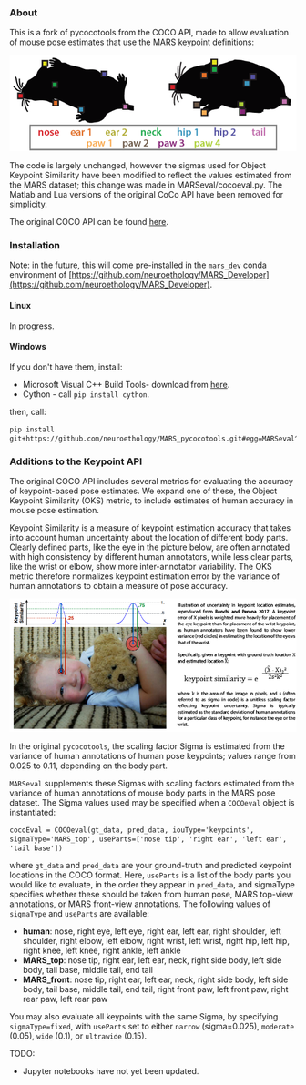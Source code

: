 ### About
This is a fork of pycocotools from the COCO API, made to allow evaluation of mouse pose estimates that use the MARS keypoint definitions:

![](docs/MARS_kpt_reference.png)

The code is largely unchanged, however the sigmas used for Object Keypoint Similarity have been modified to reflect the values estimated from the MARS dataset; this change was made in MARSeval/cocoeval.py. The Matlab and Lua versions of the original CoCo API have been removed for simplicity.

The original COCO API can be found [here](https://github.com/cocodataset/cocoapi).

### Installation
Note: in the future, this will come pre-installed in the `mars_dev` conda environment of [https://github.com/neuroethology/MARS_Developer](https://github.com/neuroethology/MARS_Developer).

#### Linux
In progress.

#### Windows
If you don't have them, install:
* Microsoft Visual C++ Build Tools- download from [here](https://visualstudio.microsoft.com/visual-cpp-build-tools/).
* Cython - call `pip install cython`.

then, call:
```
pip install git+https://github.com/neuroethology/MARS_pycocotools.git#egg=MARSeval^&subdirectory=PythonAPI
```

### Additions to the Keypoint API

The original COCO API includes several metrics for evaluating the accuracy of keypoint-based pose estimates. We expand one of these, the Object Keypoint Similarity (OKS) metric, to include estimates of human accuracy in mouse pose estimation.

Keypoint Similarity is a measure of keypoint estimation accuracy that takes into account human uncertainty about the location of different body parts. Clearly defined parts, like the eye in the picture below, are often annotated with high consistency by different human annotators, while less clear parts, like the wrist or elbow, show more inter-annotator variability. The OKS metric therefore normalizes keypoint estimation error by the variance of human annotations to obtain a measure of pose accuracy.


![](docs/keypoint_similarity.png)

In the original `pycocotools`, the scaling factor Sigma is estimated from the variance of human annotations of human pose keypoints; values range from 0.025 to 0.11, depending on the body part.

`MARSeval` supplements these Sigmas with scaling factors estimated from the variance of human annotations of mouse body parts in the MARS pose dataset. The Sigma values used may be specified when a `COCOeval` object is instantiated:

```
cocoEval = COCOeval(gt_data, pred_data, iouType='keypoints', sigmaType='MARS_top', useParts=['nose tip', 'right ear', 'left ear', 'tail base'])
```
where `gt_data` and `pred_data` are your ground-truth and predicted keypoint locations in the COCO format. Here, `useParts` is a list of the body parts you would like to evaluate, in the order they appear in `pred_data`, and sigmaType specifies whether these should be taken from human pose, MARS top-view annotations, or MARS front-view annotations. The following values of `sigmaType` and `useParts` are available:

* **human**: nose, right eye, left eye, right ear, left ear, right shoulder, left shoulder, right elbow, left elbow, right wrist, left wrist, right hip, left hip, right knee, left knee, right ankle, left ankle
* **MARS_top**: nose tip, right ear, left ear, neck, right side body, left side body, tail base, middle tail, end tail
* **MARS_front**: nose tip, right ear, left ear, neck, right side body, left side body, tail base, middle tail, end tail, right front paw, left front paw, right rear paw, left rear paw

You may also evaluate all keypoints with the same Sigma, by specifying `sigmaType=fixed`, with `useParts` set to either `narrow` (sigma=0.025), `moderate` (0.05), `wide` (0.1), or `ultrawide` (0.15).            

TODO:
* Jupyter notebooks have not yet been updated.
